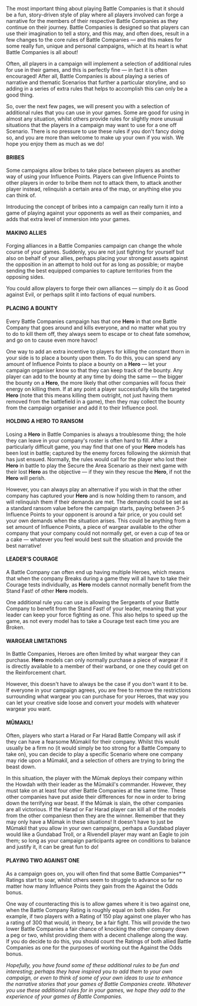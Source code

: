 ﻿The most important thing about playing Battle Companies is that it should be a fun, story-driven style of play where all players involved can forge a narrative for the members of their respective Battle Companies as they continue on their journey. Battle Companies is designed so that players can use their imagination to tell a story, and this may, and often does, result in a few changes to the core rules of Battle Companies — and this makes for some really fun, unique and personal campaigns, which at its heart is what Battle Companies is all about!

Often, all players in a campaign will implement a selection of additional rules for use in their games, and this is perfectly fine — in fact it is often encouraged! After all, Battle Companies is about playing a series of narrative and thematic Scenarios that further a particular storyline, and so adding in a series of extra rules that helps to accomplish this can only be a good thing.

So, over the next few pages, we will present you with a selection of additional rules that you can use in your games. Some are good for using in almost any situation, whilst others provide rules for slightly more unusual situations that the players in a campaign may want to use for a one off Scenario. There is no pressure to use these rules if you don't fancy doing so, and you are more than welcome to make up your own if you wish. We hope you enjoy them as much as we do!

#### BRIBES

Some campaigns allow bribes to take place between players as another way of using your Influence Points. Players can give Influence Points to other players in order to bribe them not to attack them, to attack another player instead, relinquish a certain area of the map, or anything else you can think of.

Introducing the concept of bribes into a campaign can really turn it into a game of playing against your opponents as well as their companies, and adds that extra level of immersion into your games.

#### MAKING ALLIES

Forging alliances in a Battle Companies campaign can change the whole course of your games. Suddenly, you are not just fighting for yourself but also on behalf of your allies, perhaps placing your strongest assets against the opposition in an attempt to hold out for as long as possible; or maybe sending the best equipped companies to capture territories from the opposing sides.

You could allow players to forge their own alliances — simply do it as Good against Evil, or perhaps split it into factions of equal numbers.

#### PLACING A BOUNTY

Every Battle Companies campaign has that one **Hero** in that one Battle Company that goes around and kills everyone, and no matter what you try to do to kill them off, they always seem to escape or to cheat fate somehow, and go on to cause even more havoc!

One way to add an extra incentive to players for killing the constant thorn in your side is to place a bounty upon them. To do this, you can spend any amount of Influence Points to place a bounty on a **Hero** — let your campaign organiser know so that they can keep track of the bounty. Any player can add to the bounty at any time by doing the same — the bigger the bounty on a **Hero**, the more likely that other companies will focus their energy on killing them. If at any point a player successfully kills the targeted **Hero** (note that this means killing them outright, not just having them removed from the battlefield in a game), then they may collect the bounty from the campaign organiser and add it to their Influence pool.

#### HOLDING A HERO TO RANSOM

Losing a **Hero** in Battle Companies is always a troublesome thing; the hole they can leave in your company's roster is often hard to fill. After a particularly difficult game, you may find that one of your **Hero** models has been lost in battle; captured by the enemy forces following the skirmish that has just ensued. Normally, the rules would call for the player who lost their **Hero** in battle to play the Secure the Area Scenario as their next game with their lost **Hero** as the objective — if they win they rescue the **Hero**, if not the **Hero** will perish.

However, you can always play an alternative if you wish in that the other company has captured your **Hero** and is now holding them to ransom, and will relinquish them if their demands are met. The demands could be set as a standard ransom value before the campaign starts, paying between 3-5 Influence Points to your opponent is around a fair price, or you could set your own demands when the situation arises. This could be anything from a set amount of Influence Points, a piece of wargear available to the other company that your company could not normally get, or even a cup of tea or a cake — whatever you feel would best suit the situation and provide the best narrative!

#### LEADER'S COURAGE

A Battle Company can often end up having multiple Heroes, which means that when the company Breaks during a game they will all have to take their Courage tests individually, as **Hero** models cannot normally benefit from the Stand Fast! of other **Hero** models.

One additional rule you can use is allowing the Sergeants of your Battle Company to benefit from the Stand Fast! of your leader, meaning that your leader can keep your force fighting as one. This also helps to speed up the game, as not every model has to take a Courage test each time you are Broken.

#### WARGEAR LIMITATIONS

In Battle Companies, Heroes are often limited by what wargear they can purchase. **Hero** models can only normally purchase a piece of wargear if it is directly available to a member of their warband, or one they could get on the Reinforcement chart.

However, this doesn't have to always be the case if you don't want it to be. If everyone in your campaign agrees, you are free to remove the restrictions surrounding what wargear you can purchase for your Heroes, that way you can let your creative side loose and convert your models with whatever wargear you want.

#### MÛMAKIL!

Often, players who start a Harad or Far Harad Battle Company will ask if they can have a fearsome Mûmakil for their company. Whilst this would usually be a firm no (it would simply be too strong for a Battle Company to take on), you can decide to play a specific Scenario where one company may ride upon a Mûmakil, and a selection of others are trying to bring the beast down.

In this situation, the player with the Mûmak deploys their company within the Howdah with their leader as the Mûmakil's commander. However, they must take on at least four other Battle Companies at the same time. These other companies have put aside their differences for now in order to bring down the terrifying war beast. If the Mûmak is slain, the other companies are all victorious. If the Harad or Far Harad player can kill all of the models from the other companiesn then they are the winner. Remember that they may only have a Mûmak in these situations! It doesn't have to just be Mûmakil that you allow in your own campaigns, perhaps a Gundabad player would like a Gundabad Troll, or a Rivendell player may want an Eagle to join them; so long as your campaign participants agree on conditions to balance and justify it, it can be great fun to do!

#### PLAYING TWO AGAINST ONE

As a campaign goes on, you will often find that some Battle Companies*'* Ratings start to soar, whilst others seem to struggle to advance so far no matter how many Influence Points they gain from the Against the Odds bonus.

One way of counteracting this is to allow games where it is two against one, when the Battle Company Rating is roughly equal on both sides. For example, if two players with a Rating of 150 play against one player who has a rating of 300 that would, in theory, be a fair fight. This will provide the two lower Battle Companies a fair chance of knocking the other company down a peg or two, whilst providing them with a decent challenge along the way. If you do decide to do this, you should count the Ratings of both allied Battle Companies as one for the purposes of working out the Against the Odds bonus.

*Hopefully, you have found some of these additional rules to be fun and interesting; perhaps they have inspired you to add them to your own campaign, or even to think of some of your own ideas to use to enhance the narrative stories that your games of Battle Companies create. Whatever you use these additional rules for in your games, we hope they add to the experience of your games of Battle Companies.*
